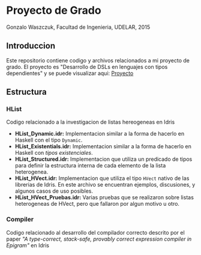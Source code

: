 # Proyecto de Grado
Gonzalo Waszczuk, Facultad de Ingenieria, UDELAR, 2015

## Introduccion
Este repositorio contiene codigo y archivos relacionados a mi proyecto de grado. El proyecto es "Desarrollo de DSLs en lenguajes con tipos dependientes" y se puede visualizar aqui: [Proyecto](https://eva.fing.edu.uy/mod/data/view.php?d=72&rid=822)

## Estructura

### HList
Codigo relacionado a la investigacion de listas hereogeneas en Idris

* **HList_Dynamic.idr:** Implementacion similar a la forma de hacerlo en Haskell con el tipo `Dynamic`.
* **HList_Existentials.idr:** Implementacion similar a la forma de hacerlo en Haskell con *tipos existenciales*.
* **HList_Structured.idr:** Implementacion que utiliza un predicado de tipos para definir la estructura interna de cada elemento de la lista heterogenea.
* **HList_HVect.idr:** Implementacion que utiliza el tipo `HVect` nativo de las librerias de Idris. En este archivo se encuentran ejemplos, discusiones, y algunos casos de uso posibles.
* **HList_HVect_Pruebas.idr:** Varias pruebas que se realizaron sobre listas heterogeneas de HVect, pero que fallaron por algun motivo u otro.

### Compiler
Codigo relacionado al desarrollo del compilador correcto descrito por el paper *"A type-correct, stack-safe, provably correct expression compiler in Epigram"* en Idris
